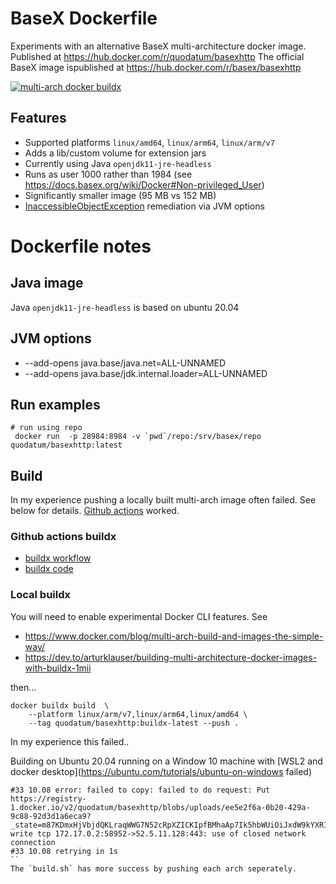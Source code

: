 # BaseX Dockerfile

Experiments with an alternative BaseX  multi-architecture docker image.  
Published at https://hub.docker.com/r/quodatum/basexhttp
The official BaseX image ispublished at https://hub.docker.com/r/basex/basexhttp

[![multi-arch docker buildx](https://github.com/Quodatum/basex-docker/actions/workflows/buildx.yml/badge.svg)](https://github.com/Quodatum/basex-docker/actions/workflows/buildx.yml)

## Features
- Supported platforms `linux/amd64`, `linux/arm64`, `linux/arm/v7`
- Adds a lib/custom volume for extension jars
- Currently using Java `openjdk11-jre-headless`
- Runs as user 1000 rather than 1984 (see https://docs.basex.org/wiki/Docker#Non-privileged_User)
- Significantly smaller image (95 MB vs 152 MB)
- [InaccessibleObjectException](https://www.mail-archive.com/basex-talk%40mailman.uni-konstanz.de/msg13498.html) remediation via JVM options
 
# Dockerfile notes
## Java image
Java `openjdk11-jre-headless` is based on ubuntu 20.04
## JVM options
* --add-opens java.base/java.net=ALL-UNNAMED 
* --add-opens java.base/jdk.internal.loader=ALL-UNNAMED

## Run examples
```
# run using repo
 docker run  -p 28984:8984 -v `pwd`/repo:/srv/basex/repo quodatum/basexhttp:latest
```
## Build

In my experience pushing a locally built multi-arch image often failed. See below for details. 
[Github actions](https://docs.github.com/en/actions) worked.
### Github actions buildx 

* [buildx workflow](https://github.com/Quodatum/basex-docker/actions/workflows/buildx.yml)
* [buildx code](https://github.com/Quodatum/basex-docker/blob/main/.github/workflows/buildx.yml)

### Local buildx

You will need to enable experimental Docker CLI features. See

- https://www.docker.com/blog/multi-arch-build-and-images-the-simple-way/
- https://dev.to/arturklauser/building-multi-architecture-docker-images-with-buildx-1mii

then...

```
docker buildx build  \
    --platform linux/arm/v7,linux/arm64,linux/amd64 \
    --tag quodatum/basexhttp:buildx-latest --push .
```

In my experience this failed..
 
Building on Ubuntu 20.04 running on a Window 10 machine with
 [WSL2 and docker desktop](https://ubuntu.com/tutorials/ubuntu-on-windows failed)
 
```
#33 10.08 error: failed to copy: failed to do request: Put https://registry-1.docker.io/v2/quodatum/basexhttp/blobs/uploads/ee5e2f6a-0b20-429a-9c88-92d3d1a6eca9?_state=m87KDmxHjVbjdQKLraqWWG7N52cRpXZICKIpfBMhaAp7Ik5hbWUiOiJxdW9kYXR1bS9iYXNleGh0dHAiLCJVVUlEIjoiZWU1ZTJmNmEtMGIyMC00MjlhLTljODgtOTJkM2QxYTZlY2E5IiwiT2Zmc2V0IjowLCJTdGFydGVkQXQiOiIyMDIxLTA0LTA1VDIwOjI5OjMwLjc4Nzc2OTg4M1oifQ%3D%3D&digest=sha256%3A2b310eb6279419eece82e847effefb67be66a3b8e631fda5532880177728460e: write tcp 172.17.0.2:58952->52.5.11.128:443: use of closed network connection
#33 10.08 retrying in 1s
``
The `build.sh` has more success by pushing each arch seperately.